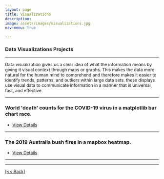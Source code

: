 ```yaml
---
layout: page
title: Visualizations
description:
image: assets/images/visualizations.jpg
nav-menu: true

---
```


### Data Visualizations Projects

---

Data visualization gives us a clear idea of what the information means by giving it visual context through maps or graphs. This makes the data more natural for the human mind to comprehend and therefore makes it easier to identify trends, patterns, and outliers within large data sets. these displays use visual data to communicate information in a manner that is universal, fast, and effective.

---

### World 'death' counts for the COVID-19 virus in a matplotlib bar chart race.

<ul class="actions">
   <li><a href="https://cvanchieri.github.io/DSPortfolio/covidmatplotlibbarchartrace.html" class="button next">View Details</a></li>
</ul>

---

### The 2019 Australia bush fires in a mapbox heatmap.

<ul class="actions">
   <li><a href="https://cvanchieri.github.io/DSPortfolio/bushfiresmapboxheatmap.html" class="button next">View Details</a></li>
</ul>

---



---
[[<< Back]](https://cvanchieri.github.io/DSPortfolio)
